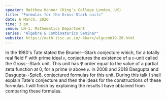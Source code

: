 ```yaml
---
speaker: Matthew Honnor (King's College London, UK)
title: "Formulas for the Gross-Stark units"
date: 6 March, 2020
time: 3 pm
venue: LH-1, Mathematics Department
series: "Algebra & Combinatorics Seminar"
website: https://math.iisc.ac.in/~khare/algcomb19-20.html
---
```


In the 1980's Tate stated the Brumer--Stark conjecture which,
for a totally real field $F$ with prime ideal $\mathfrak{p}$,
conjectures the existence of a $\mathfrak{p}$-unit called the
Gross--Stark unit.  This unit has $\mathfrak{P}$ order equal
to the value of a partial zeta function at 0, for a prime
$\mathfrak{P}$ above $\mathfrak{p}$. In 2008 and 2018 Dasgupta
and Dasgupta--Spie&szlig;, conjectured formulas for this unit.
During this talk I shall explain Tate's conjecture and then
the ideas for the constructions of these formulas. I will
finish by explaining the results I have obtained from comparing
these formulas.
